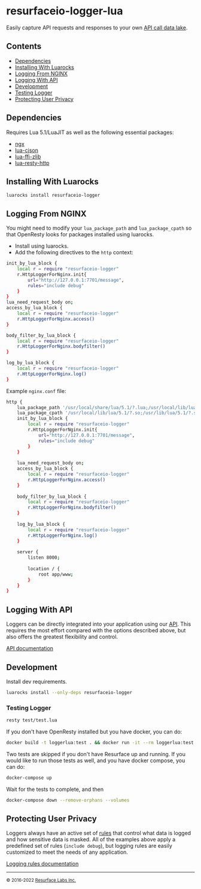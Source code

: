 # resurfaceio-logger-lua
Easily capture API requests and responses to your own <a href="https://resurface.io">API call data lake</a>.

## Contents

<ul>
<li><a href="#dependencies">Dependencies</a></li>
<li><a href="#installing_with_luarocks">Installing With Luarocks</a></li>
<li><a href="#logging_from_nginx">Logging From NGINX</a></li>
<li><a href="#logging_with_api">Logging With API</a></li>
<li><a href="#development">Development</a></li>
<li><a href="#tests">Testing Logger</a></li>
<li><a href="#privacy">Protecting User Privacy</a></li>
</ul>

<a name="dependencies"/>

## Dependencies
Requires Lua 5.1/LuaJIT as well as the following essential packages:
- [ngx](https://github.com/openresty/lua-nginx-module#introduction)
- [lua-cjson](https://www.kyne.com.au/~mark/software/lua-cjson.php)
- [lua-ffi-zlib](https://github.com/hamishforbes/lua-ffi-zlib)
- [lua-resty-http](https://github.com/ledgetech/lua-resty-http)

<a name="installing_with_luarocks"/>

## Installing With Luarocks

```
luarocks install resurfaceio-logger
```

<a name="logging_from_nginx"/>

## Logging From NGINX
You might need to modify your `lua_package_path` and `lua_package_cpath` so that OpenResty looks for packages installed using luarocks.

- Install using luarocks.
- Add the following directives to the `http` context:

```bash
init_by_lua_block {
    local r = require "resurfaceio-logger"
    r.HttpLoggerForNginx.init{
        url="http://127.0.0.1:7701/message",
        rules="include debug"
    }
}
lua_need_request_body on;
access_by_lua_block {
    local r = require "resurfaceio-logger"
    r.HttpLoggerForNginx.access()
}

body_filter_by_lua_block {
    local r = require "resurfaceio-logger"
    r.HttpLoggerForNginx.bodyfilter()
}

log_by_lua_block {
    local r = require "resurfaceio-logger"
    r.HttpLoggerForNginx.log()
}
```

Example `nginx.conf` file:

```bash
http {
    lua_package_path '/usr/local/share/lua/5.1/?.lua;/usr/local/lib/lua/5.1/?.lua;/home/pepper/.luarocks/share/lua/5.1/?.lua;'
    lua_package_cpath '/usr/local/lib/lua/5.1/?.so;/usr/lib/lua/5.1/?.so;/home/pepper/.luarocks/lib/lua/5.1/?.so;'
    init_by_lua_block {
        local r = require "resurfaceio-logger"
        r.HttpLoggerForNginx.init{
            url="http://127.0.0.1:7701/message",
            rules="include debug"
        }
    }
    
    lua_need_request_body on;
    access_by_lua_block {
        local r = require "resurfaceio-logger"
        r.HttpLoggerForNginx.access()
    }
    
    body_filter_by_lua_block {
        local r = require "resurfaceio-logger"
        r.HttpLoggerForNginx.bodyfilter()
    }
    
    log_by_lua_block {
        local r = require "resurfaceio-logger"
        r.HttpLoggerForNginx.log()
    }
    
    server {
        listen 8000;
        
        location / {
            root app/www;
        }
    }
}
```
<a name="logging_with_api"/>

## Logging With API

Loggers can be directly integrated into your application using our [API](API.md). This requires the most effort compared with
the options described above, but also offers the greatest flexibility and control.

[API documentation](API.md)

<a name="development"/>

## Development
Install dev requirements.

```bash
luarocks install --only-deps resurfaceio-logger
```

<a name="tests"/>

### Testing Logger
```bash
resty test/test.lua
```
If you don't have OpenResty installed but you have docker, you can do:
```bash
docker build -t loggerlua:test . && docker run -it --rm loggerlua:test
```
Two tests are skipped if you don't have Resurface up and running. If you would like to run those tests as well, and you have docker compose, you can do:
```bash
docker-compose up
```
Wait for the tests to complete, and then
```bash
docker-compose down --remove-orphans --volumes
```
<a name="privacy"/>

## Protecting User Privacy

Loggers always have an active set of <a href="https://resurface.io/rules.html">rules</a> that control what data is logged
and how sensitive data is masked. All of the examples above apply a predefined set of rules (`include debug`),
but logging rules are easily customized to meet the needs of any application.

<a href="https://resurface.io/rules.html">Logging rules documentation</a>

---
<small>&copy; 2016-2022 <a href="https://resurface.io">Resurface Labs Inc.</a></small>
